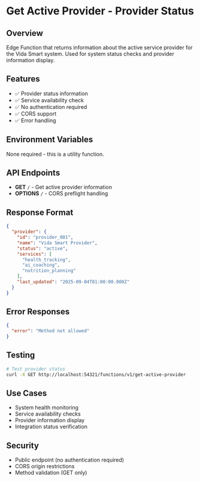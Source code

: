 # Get Active Provider - Provider Status

## Overview
Edge Function that returns information about the active service provider for the Vida Smart system. Used for system status checks and provider information display.

## Features
- ✅ Provider status information
- ✅ Service availability check
- ✅ No authentication required
- ✅ CORS support
- ✅ Error handling

## Environment Variables
None required - this is a utility function.

## API Endpoints
- **GET** `/` - Get active provider information
- **OPTIONS** `/` - CORS preflight handling

## Response Format
```json
{
  "provider": {
    "id": "provider_001",
    "name": "Vida Smart Provider",
    "status": "active",
    "services": [
      "health_tracking",
      "ai_coaching", 
      "nutrition_planning"
    ],
    "last_updated": "2025-09-04T01:00:00.000Z"
  }
}
```

## Error Responses
```json
{
  "error": "Method not allowed"
}
```

## Testing
```bash
# Test provider status
curl -X GET http://localhost:54321/functions/v1/get-active-provider
```

## Use Cases
- System health monitoring
- Service availability checks
- Provider information display
- Integration status verification

## Security
- Public endpoint (no authentication required)
- CORS origin restrictions
- Method validation (GET only)
